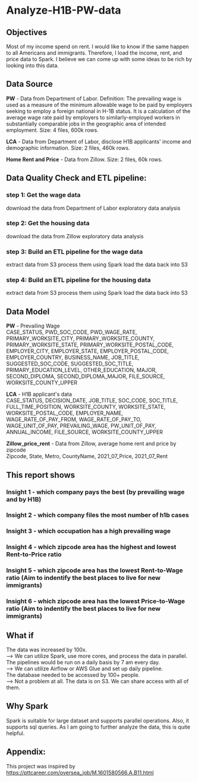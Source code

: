 # Analyze-H1B-PW-data

## Objectives
Most of my income spend on rent. I would like to know if the same happen to all Americans and immigrants. Therefore, I load the income, rent, and price data to Spark. I believe we can come up with some ideas to be rich by looking into this data. 

## Data Source
**PW** - Data from Department of Labor. Definition: The prevailing wage is used as a measure of the minimum allowable wage to be paid by employers seeking to employ a foreign national in H-1B status. It is a calculation of the average wage rate paid by employers to similarly-employed workers in substantially comparable jobs in the geographic area of intended employment. Size: 4 files, 600k rows. <br>

**LCA** - Data from Department of Labor, disclose H1B applicants' income and demographic information. Size: 2 files, 460k rows. <br>

**Home Rent and Price** - Data from Zillow. Size: 2 files, 60k rows. <br>

## Data Quality Check and ETL pipeline:

### step 1: Get the wage data
download the data from Department of Labor
exploratory data analysis

### step 2: Get the housing data
download the data from Zillow
exploratory data analysis

### step 3: Build an ETL pipeline for the wage data
extract data from S3
process them using Spark
load the data back into S3

### step 4: Build an ETL pipeline for the housing data
extract data from S3
process them using Spark
load the data back into S3


## Data Model
**PW** - Prevailing Wage <br>
CASE_STATUS, PWD_SOC_CODE, PWD_WAGE_RATE, PRIMARY_WORKSITE_CITY, PRIMARY_WORKSITE_COUNTY, PRIMARY_WORKSITE_STATE, PRIMARY_WORKSITE_POSTAL_CODE, EMPLOYER_CITY, EMPLOYER_STATE, EMPLOYER_POSTAL_CODE, EMPLOYER_COUNTRY, BUSINESS_NAME, JOB_TITLE, SUGGESTED_SOC_CODE, SUGGESTED_SOC_TITLE, PRIMARY_EDUCATION_LEVEL, OTHER_EDUCATION, MAJOR, SECOND_DIPLOMA, SECOND_DIPLOMA_MAJOR, FILE_SOURCE, WORKSITE_COUNTY_UPPER

**LCA** - H1B applicant's data <br>
CASE_STATUS, DECISION_DATE, JOB_TITLE, SOC_CODE, SOC_TITLE, FULL_TIME_POSITION, WORKSITE_COUNTY, WORKSITE_STATE, WORKSITE_POSTAL_CODE, EMPLOYER_NAME, WAGE_RATE_OF_PAY_FROM, WAGE_RATE_OF_PAY_TO, WAGE_UNIT_OF_PAY, PREVAILING_WAGE, PW_UNIT_OF_PAY, ANNUAL_INCOME, FILE_SOURCE, WORKSITE_COUNTY_UPPER

**Zillow_price_rent** - Data from Zillow, average home rent and price by zipcode <br>
Zipcode, State, Metro, CountyName, 2021_07_Price, 2021_07_Rent

## This report shows

### Insight 1 - which company pays the best (by prevailing wage and by H1B)

### Insight 2 - which company files the most number of h1b cases

### Insight 3 - which occupation has a high prevailing wage

### Insight 4 - which zipcode area has the highest and lowest Rent-to-Price ratio

### Insight 5 - which zipcode area has the lowest Rent-to-Wage ratio (Aim to indentify the best places to live for new immigrants)

### Insight 6 - which zipcode area has the lowest Price-to-Wage ratio (Aim to indentify the best places to live for new immigrants)


## What if
The data was increased by 100x. <br>
 --> We can utilize Spark, use more cores, and process the data in parallel. <br>
The pipelines would be run on a daily basis by 7 am every day. <br>
 --> We can utilize Airflow or AWS Glue and set up daily pipeline. <br>
The database needed to be accessed by 100+ people. <br>
 --> Not a problem at all. The data is on S3. We can share access with all of them. <br>

## Why Spark
Spark is suitable for large dataset and supports parallel operations. Also, it supports sql queries. As I am going to further analyze the data, this is quite helpful.

## Appendix:
This project was inspired by
https://pttcareer.com/oversea_job/M.1601580566.A.B11.html
